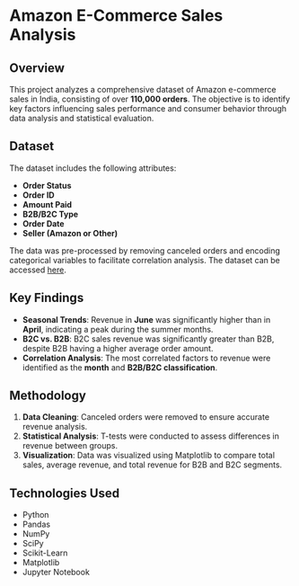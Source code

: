 # Amazon E-Commerce Sales Analysis

## Overview

This project analyzes a comprehensive dataset of Amazon e-commerce sales in India, consisting of over **110,000 orders**. The objective is to identify key factors influencing sales performance and consumer behavior through data analysis and statistical evaluation.

## Dataset

The dataset includes the following attributes:
- **Order Status**
- **Order ID**
- **Amount Paid**
- **B2B/B2C Type**
- **Order Date**
- **Seller (Amazon or Other)**

The data was pre-processed by removing canceled orders and encoding categorical variables to facilitate correlation analysis. The dataset can be accessed [here](https://www.kaggle.com/datasets/thedevastator/unlock-profits-with-e-commerce-sales-data).

## Key Findings

- **Seasonal Trends**: Revenue in **June** was significantly higher than in **April**, indicating a peak during the summer months.
- **B2C vs. B2B**: B2C sales revenue was significantly greater than B2B, despite B2B having a higher average order amount.
- **Correlation Analysis**: The most correlated factors to revenue were identified as the **month** and **B2B/B2C classification**.

## Methodology

1. **Data Cleaning**: Canceled orders were removed to ensure accurate revenue analysis.
2. **Statistical Analysis**: T-tests were conducted to assess differences in revenue between groups.
3. **Visualization**: Data was visualized using Matplotlib to compare total sales, average revenue, and total revenue for B2B and B2C segments.

## Technologies Used

- Python
- Pandas
- NumPy
- SciPy
- Scikit-Learn
- Matplotlib
- Jupyter Notebook
